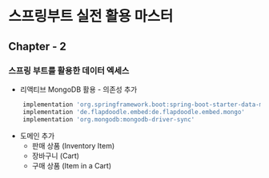 # 스프링부트 실전 활용 마스터
## Chapter - 2 
### 스프링 부트를 활용한 데이터 엑세스
- 리액티브 MongoDB 활용 - 의존성 추가
```groovy
    implementation 'org.springframework.boot:spring-boot-starter-data-mongodb-reactive'
    implementation 'de.flapdoodle.embed:de.flapdoodle.embed.mongo'
    implementation 'org.mongodb:mongodb-driver-sync'
```
- 도메인 추가
    - 판매 상품 (Inventory Item)
    - 장바구니 (Cart)
    - 구매 상품 (Item in a Cart)